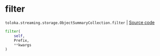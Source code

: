 # filter
`toloka.streaming.storage.ObjectSummaryCollection.filter` | [Source code](https://github.com/Toloka/toloka-kit/blob/v1.2.3/src/streaming/storage.py#L141)

```python
filter(
    self,
    Prefix,
    **kwargs
)
```

